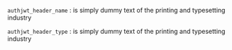`authjwt_header_name`
:   is simply dummy text of the printing and typesetting industry

`authjwt_header_type`
:   is simply dummy text of the printing and typesetting industry
